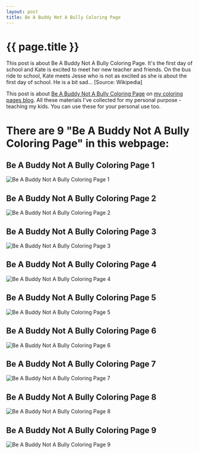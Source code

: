 ```yaml
---
layout: post
title: Be A Buddy Not A Bully Coloring Page
---
```


{{ page.title }}
================

This post is about Be A Buddy Not A Bully Coloring Page. It's the first day of school and Kate is excited to meet her new teacher and friends. On the bus ride to school, Kate meets Jesse who is not as excited as she is about the first day of school. He is a bit sad... [Source: Wikipedia]

This post is about  [Be A Buddy Not A Bully Coloring Page](https://coloring-pages.github.io/2022/1/18/Be-A-Buddy-Not-A-Bully-Coloring-Page.html) on [my coloring pages blog](https://coloring-pages.github.io/). All these materials I've collected for my personal purpose - teaching my kids. You can use these for your personal use too.

# **There are 9 "Be A Buddy Not A Bully Coloring Page" in this webpage:**

## Be A Buddy Not A Bully Coloring Page 1

![Be A Buddy Not A Bully Coloring Page 1](https://coloring-pages.github.io/coloring-pages/Be-A-Buddy-Not-A-Bully-Coloring-Page-1.png)

<script async src="https://pagead2.googlesyndication.com/pagead/js/adsbygoogle.js?client=ca-pub-6753140515841889" crossorigin="anonymous"></script> <ins class="adsbygoogle" style="display:block" data-ad-format="autorelaxed" data-ad-client="ca-pub-6753140515841889" data-ad-slot="5405745125"></ins><script>(adsbygoogle = window.adsbygoogle || []).push({}); </script>

## Be A Buddy Not A Bully Coloring Page 2

![Be A Buddy Not A Bully Coloring Page 2](https://coloring-pages.github.io/coloring-pages/Be-A-Buddy-Not-A-Bully-Coloring-Page-2.png)

## Be A Buddy Not A Bully Coloring Page 3

![Be A Buddy Not A Bully Coloring Page 3](https://coloring-pages.github.io/coloring-pages/Be-A-Buddy-Not-A-Bully-Coloring-Page-3.png)

## Be A Buddy Not A Bully Coloring Page 4

![Be A Buddy Not A Bully Coloring Page 4](https://coloring-pages.github.io/coloring-pages/Be-A-Buddy-Not-A-Bully-Coloring-Page-4.png)

## Be A Buddy Not A Bully Coloring Page 5

![Be A Buddy Not A Bully Coloring Page 5](https://coloring-pages.github.io/coloring-pages/Be-A-Buddy-Not-A-Bully-Coloring-Page-5.png)

## Be A Buddy Not A Bully Coloring Page 6

![Be A Buddy Not A Bully Coloring Page 6](https://coloring-pages.github.io/coloring-pages/Be-A-Buddy-Not-A-Bully-Coloring-Page-6.png)

## Be A Buddy Not A Bully Coloring Page 7

![Be A Buddy Not A Bully Coloring Page 7](https://coloring-pages.github.io/coloring-pages/Be-A-Buddy-Not-A-Bully-Coloring-Page-7.png)

## Be A Buddy Not A Bully Coloring Page 8

![Be A Buddy Not A Bully Coloring Page 8](https://coloring-pages.github.io/coloring-pages/Be-A-Buddy-Not-A-Bully-Coloring-Page-8.png)

## Be A Buddy Not A Bully Coloring Page 9

![Be A Buddy Not A Bully Coloring Page 9](https://coloring-pages.github.io/coloring-pages/Be-A-Buddy-Not-A-Bully-Coloring-Page-9.png)

<script async src="https://pagead2.googlesyndication.com/pagead/js/adsbygoogle.js?client=ca-pub-6753140515841889" crossorigin="anonymous"></script> <ins class="adsbygoogle" style="display:block" data-ad-format="autorelaxed" data-ad-client="ca-pub-6753140515841889" data-ad-slot="5405745125"></ins><script>(adsbygoogle = window.adsbygoogle || []).push({}); </script>

